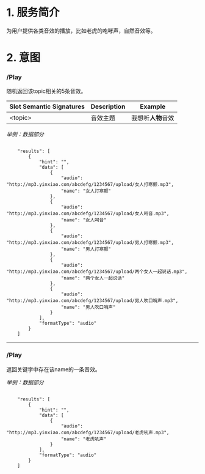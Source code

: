 # 1. 服务简介

为用户提供各类音效的播放，比如老虎的咆哮声，自然音效等。

# 2. 意图

### \/Play

随机返回该topic相关的5条音效。

| **Slot Semantic Signatures** | **Description** | **Example** |
| --- | --- | --- |
| &lt;topic&gt; | 音效主题 | 我想听**人物**音效 |


_举例：数据部分_

```

    "results": [
        {
            "hint": "",
            "data": [
                {
                    "audio": "http://mp3.yinxiao.com/abcdefg/1234567/upload/女人打寒颤.mp3",
                    "name": "女人打寒颤"
                },
                {
                    "audio": "http://mp3.yinxiao.com/abcdefg/1234567/upload/女人呵音.mp3",
                    "name": "女人呵音"
                },
                {
                    "audio": "http://mp3.yinxiao.com/abcdefg/1234567/upload/男人打寒颤.mp3",
                    "name": "男人打寒颤"
                },
                {
                    "audio": "http://mp3.yinxiao.com/abcdefg/1234567/upload/两个女人一起说话.mp3",
                    "name": "两个女人一起说话"
                },
                {
                    "audio": "http://mp3.yinxiao.com/abcdefg/1234567/upload/男人吹口哨声.mp3",
                    "name": "男人吹口哨声"
                }
            ],
            "formatType": "audio"
        }
    ]

```

---

### \/Play

返回关键字中存在该name的一条音效。

_举例：数据部分_

```

    "results": [
        {
            "hint": "",
            "data": [
                {
                    "audio": "http://mp3.yinxiao.com/abcdefg/1234567/upload/老虎吼声.mp3",
                    "name": "老虎吼声"
                }
            ],
            "formatType": "audio"
        }
    ]

```



